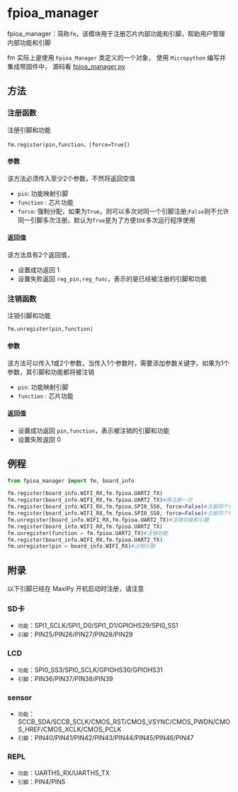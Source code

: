 fpioa_manager
===============

fpioa_manager：简称`fm`，该模块用于注册芯片内部功能和引脚，帮助用户管理内部功能和引脚

fm 实际上是使用 `Fpioa_Manager` 类定义的一个对象， 使用 `Micropython` 编写并集成带固件中， 源码看 [fpioa_manager.py](https://github.com/sipeed/MaixPy/blob/master/ports/k210-freertos/mpy_support/builtin-py/fpioa_manager.py)

## 方法

### 注册函数

注册引脚和功能

```
fm.register(pin,function，[force=True])
```
#### 参数

该方法必须传入至少2个参数，不然将返回空值

* `pin`: 功能映射引脚
* `function` : 芯片功能
* `force`: 强制分配，如果为`True`，则可以多次对同一个引脚注册;`False`则不允许同一引脚多次注册。默认为`True`是为了方便`IDE`多次运行程序使用

#### 返回值

该方法具有2个返回值，
* 设置成功返回  1
* 设置失败返回  `reg_pin,reg_func`，表示的是已经被注册的引脚和功能

### 注销函数

注销引脚和功能

```
fm.unregister(pin,function)
```
#### 参数

该方法可以传入1或2个参数，当传入1个参数时，需要添加参数关键字。如果为1个参数，其引脚和功能都将被注销

* `pin`: 功能映射引脚
* `function` : 芯片功能

#### 返回值

* 设置成功返回 `pin,function`，表示被注销的引脚和功能
* 设置失败返回 0

## 例程 

```python
from fpioa_manager import fm, board_info

fm.register(board_info.WIFI_RX,fm.fpioa.UART2_TX)
fm.register(board_info.WIFI_RX,fm.fpioa.UART2_TX)#再注册一次
fm.register(board_info.WIFI_RX,fm.fpioa.SPI0_SS0, force=False)#注册同个引脚
fm.register(board_info.WIFI_RX,fm.fpioa.SPI0_SS0, force=False)#注册同个功能
fm.unregister(board_info.WIFI_RX,fm.fpioa.UART2_TX)#注销功能和引脚
fm.register(board_info.WIFI_RX,fm.fpioa.UART2_TX)
fm.unregister(function = fm.fpioa.UART2_TX)#注销功能
fm.register(board_info.WIFI_RX,fm.fpioa.UART2_TX)
fm.unregister(pin = board_info.WIFI_RX)#注销引脚
```

## 附录

以下引脚已经在 MaxiPy 开机启动时注册，请注意

### SD卡
* `功能`：SPI1_SCLK/SPI1_D0/SPI1_D1/GPIOHS29/SPI0_SS1
* `引脚`：PIN25/PIN26/PIN27/PIN28/PIN29

### LCD
* `功能`：SPI0_SS3/SPI0_SCLK/GPIOHS30/GPIOHS31
* `引脚`：PIN36/PIN37/PIN38/PIN39

### sensor
* `功能`：SCCB_SDA/SCCB_SCLK/CMOS_RST/CMOS_VSYNC/CMOS_PWDN/CMOS_HREF/CMOS_XCLK/CMOS_PCLK
* `引脚`：PIN40/PIN41/PIN42/PIN43/PIN44/PIN45/PIN46/PIN47

### REPL
* `功能`：UARTHS_RX/UARTHS_TX
* `引脚`：PIN4/PIN5



